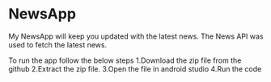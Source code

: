 # NewsApp

My NewsApp will keep you updated with the latest news.
The News API was used to fetch the latest news.

To run the app follow the below steps
1.Download the zip file from the github
2.Extract the zip file.
3.Open the file in android studio
4.Run the code



